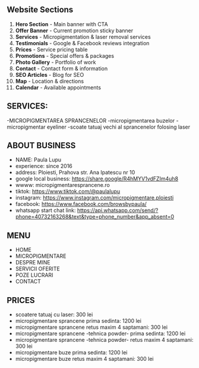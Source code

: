 ## Website Sections
1. **Hero Section** - Main banner with CTA
2. **Offer Banner** - Current promotion sticky banner
3. **Services** - Micropigmentation & laser removal services
4. **Testimonials** - Google & Facebook reviews integration
5. **Prices** - Service pricing table
6. **Promotions** - Special offers & packages
7. **Photo Gallery** - Portfolio of work
8. **Contact** - Contact form & information
9. **SEO Articles** - Blog for SEO
10. **Map** - Location & directions
11. **Calendar** - Available appointments

## SERVICES:
-MICROPIGMENTAREA SPRANCENELOR
-micropigmentarea buzelor
-micropigmentar eyeliner
-scoate tatuaj vechi al sprancenelor folosing laser

## ABOUT BUSINESS
- NAME: Paula Lupu
- experience: since 2016
- address: Ploiesti, Prahova str. Ana Ipatescu nr 10
- google local business: https://share.google/R4hMYV1vdFZIm4uh8
- wwww: micropigmentaresprancene.ro
- tiktok: https://www.tiktok.com/@paulalupu
- instagram: https://www.instagram.com/micropigmentare.ploiesti
- facebook: https://www.facebook.com/browsbypaula/
- whatsapp start chat link: https://api.whatsapp.com/send/?phone=40732163268&text&type=phone_number&app_absent=0

## MENU
- HOME
- MICROPIGMENTARE
- DESPRE MINE
- SERVICII OFERITE
- POZE LUCRARI
- CONTACT

## PRICES
 - scoatere tatuaj cu laser: 300 lei
 - micropigmentare sprancene prima sedinta: 1200 lei
 - micropigmentare sprancene retus maxim 4 saptamani: 300 lei
 - micropigmentare sprancene -tehnica powder- prima sedinta: 1200 lei
 - micropigmentare sprancene -tehnica powder- retus maxim 4 saptamani: 300 lei
 - micropigmentare buze prima sedinta: 1200 lei
 - micropigmentare buze retus maxim 4 saptamani: 300 lei